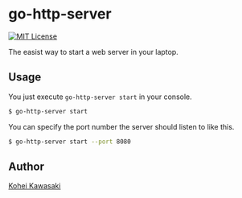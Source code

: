 go-http-server
===

[![MIT License](http://img.shields.io/badge/license-MIT-blue.svg?style=flat-square)][LICENSE]

[license]: https://github.com/k-kawa/go-http-server/blob/master/LICENSE

The easist way to start a web server in your laptop.

## Usage
You just execute `go-http-server start` in your console.

```bash
$ go-http-server start
```

You can specify the port number the server should listen to like this.

```bash
$ go-http-server start --port 8080
```

## Author
[Kohei Kawasaki](https://github.com/k-kawa)
